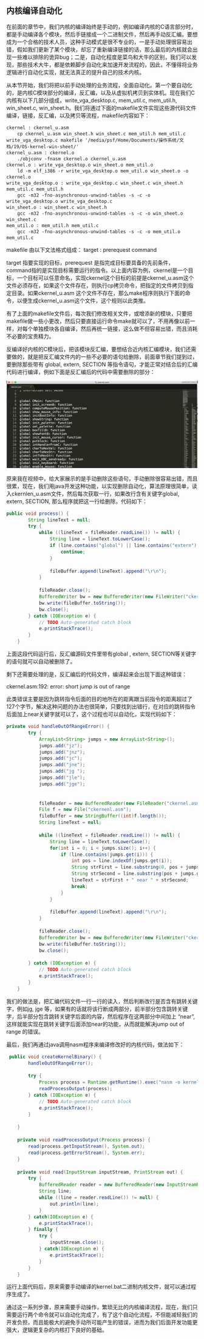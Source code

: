 ## 内核编译自动化



在前面的章节中，我们内核的编译始终是手动的，例如编译内核的C语言部分时，都是手动编译各个模块，然后手链接成一个二进制文件，然后再手动反汇编。要想成为一个合格的技术人员，这种手动模式是很不专业的，一是手动处理很容易出错，假如我们更新了某个模块，却忘了重新编译链接的话，那么最后的内核就会出现一些难以排除的诡异bug；二是，自动化程度是菜鸟和大牛的区别，我们可以发现，那些技术大牛，都是依赖脚步自动化来加速开发流程的，因此，不懂得将业务逻辑进行自动化实现，就无法真正的提升自己的技术内核。

从本节开始，我们将把以前手动处理的业务流程，全面自动化。第一个要自动化的，是内核C模块部分的编译，反汇编，以及从虚拟机拷贝到实体机。现在我们C内核有以下几部分组成，write_vga_desktop.c, mem_util.c, mem_util.h, win_sheet.c, win_sheet.h。我们将通过下面的makefile文件实现这些源代码文件编译，链接，反汇编，以及拷贝等流程，makefile内容如下：

```
ckernel : ckernel_u.asm
    cp ckernel_u.asm win_sheet.h win_sheet.c mem_util.h mem_util.c write_vga_desktop.c makefile '/media/psf/Home/Documents/操作系统/文档/19/OS-kernel-win-sheet/'
ckernel_u.asm : ckernel.o
    ./objconv -fnasm ckernel.o ckernel_u.asm
ckernel.o : write_vga_desktop.o win_sheet.o mem_util.o
    ld -m elf_i386 -r write_vga_desktop.o mem_util.o win_sheet.o -o ckernel.o
write_vga_desktop.o : write_vga_desktop.c win_sheet.c win_sheet.h mem_util.c mem_util.h
    gcc -m32 -fno-asynchronous-unwind-tables -s -c -o write_vga_desktop.o write_vga_desktop.c
win_sheet.o : win_sheet.c win_sheet.h
    gcc -m32 -fno-asynchronous-unwind-tables -s -c -o win_sheet.o win_sheet.c
mem_util.o : mem_util.h mem_util.c
    gcc -m32 -fno-asynchronous-unwind-tables -s -c -o mem_util.o mem_util.c

```

makefile 由以下文法格式组成：
target : prerequest
command

target 指要实现的目标，prerequest 是指完成目标要具备的先前条件，command指的是实现目标需要运行的指令。以上面内容为例，ckernel是一个目标，一个目标可以任意命名，实现ckernel这个目标的前提是ckernel_u.asm这个文件必须存在，如果这个文件存在，则执行cp拷贝命令，把指定的文件拷贝到指定目录。如果ckernel_u.asm 这个文件不存在，那么make程序则执行下面的命令，以便生成ckernel_u.asm这个文件，这个规则以此类推。

有了上面的makefile文件后，每次我们修改相关文件，或增添新的模块，只要把makefile做一些小更改，然后只要直接运行命令make就可以了，不用再像以前一样，对每个单独模块各自编译，然后再统一链接，这么做不但容易出错，而且消耗不必要的宝贵精力。

反编译好内核的C模块后，把该模块反汇编，要想结合近内核汇编模块，我们还需要做的，就是把反汇编文件内的一些不必要的语句给删除，前面章节我们提到过，要删除那些带有 global, extern, SECTION 等指令语句，才能正常对结合后的汇编代码进行编译，例如下面是反汇编后的代码中需要删除的部分：

![](img/20161117110948351.png)



原来我在视频中，给大家展示的是手动删除这些语句，手动删除很容易出错，而且很累，现在，我们用java开发这种功能，以实现删除自动化，算法原理很简单，读入ckernlen_u.asm文件，然后每次获取一行，如果改行含有关键字global, extern, SECTION, 那么程序就把这一行给删除，代码如下：

```java
public void process() {
        String lineText = null;
        try {
            while ((lineText = fileReader.readLine()) != null) {
                String line = lineText.toLowerCase();
                if (line.contains("global") || line.contains("extern") || line.contains("section")) {
                    continue;
                }

                fileBuffer.append(lineText).append("\r\n");
            }

            fileReader.close();
            BufferedWriter bw = new BufferedWriter(new FileWriter("ckernel.asm"));
            bw.write(fileBuffer.toString());
            bw.close();
        } catch (IOException e) {
            // TODO Auto-generated catch block
            e.printStackTrace();
        }
    }
```

上面这段代码运行后，反汇编源码文件里带有global , extern, SECTION等关键字的语句就可以自动被删除了。

剩下还需要处理的是，反汇编后的代码文件，编译起来会出现下面这种错误：

ckernel.asm:192: error: short jump is out of range

此类错误主要是因为跳转指令后面的目的地所在的距离跟当前指令的距离超过了127个字节，解决这种问题的办法也很简单，只要找到出错行，在对应的跳转指令后面加上near关键字就可以了，这个过程也可以自动化，实现代码如下：

```java
private void handleOutOfRangeError() {
        try {
            ArrayList<String> jumps = new ArrayList<String>();
            jumps.add("jz");
            jumps.add("jnz");
            jumps.add("jc");
            jumps.add("jne");
            jumps.add("jg ");
            jumps.add("jle");
            jumps.add("jge");


            fileReader = new BufferedReader(new FileReader("ckernel.asm"));
            File f = new File("ckernenl.asm");
            fileBuffer = new StringBuffer((int)f.length()); 
            String lineText = null;

            while ((lineText = fileReader.readLine()) != null) {
                String line = lineText.toLowerCase();
                for(int i = 0; i < jumps.size(); i++) {
                    if (line.contains(jumps.get(i))) {
                        int pos = line.indexOf(jumps.get(i));
                        String strFirst = line.substring(0, pos + jumps.get(i).length());
                        String strSecond = line.substring(pos + jumps.get(i).length(), line.length());
                        lineText = strFirst + " near " + strSecond;
                        break;
                    }
                }

                fileBuffer.append(lineText).append("\r\n");
            }

            fileReader.close();
            BufferedWriter bw = new BufferedWriter(new FileWriter("ckernel.asm"));
            bw.write(fileBuffer.toString());
            bw.close();

        } catch (IOException e) {
            // TODO Auto-generated catch block
            e.printStackTrace();
        }
    }
```

我们的做法是，把汇编代码文件一行一行的读入，然后判断改行是否含有跳转关键字，例如jg, jge 等，如果有的话就将该行断成两部分，前半部分包含跳转关键字，后半部分包含跳转关键字后面的内容，然后程序在这两部分中间加上 “near”, 这样就能实现在跳转关键字后面添加near的功能，从而就能解决jump out of range 的错误。

最后，我们再通过java调用nasm程序来编译修改好的内核代码，做法如下：

```java
 public void createKernelBinary() {
        handleOutOfRangeError();

        try {
            Process process = Runtime.getRuntime().exec("nasm -o kernel.bat kernel.asm");
            readProcessOutput(process);
        } catch (IOException e) {
            // TODO Auto-generated catch block
            e.printStackTrace();
        }

    }

    private void readProcessOutput(Process process) {
        read(process.getInputStream(), System.out);
        read(process.getErrorStream(), System.err);
    }

    private void read(InputStream inputStream, PrintStream out) {
        try {
            BufferedReader reader = new BufferedReader(new InputStreamReader(inputStream));
            String line;
            while ((line = reader.readLine()) != null) {
                out.println(line);
            }
        } catch(IOException e) {
            e.printStackTrace();
        } finally {
            try {
                inputStream.close();
            } catch(IOException e) {
                e.printStackTrace();
            }
        }
    }
```

运行上面代码后，原来需要手动编译的kernel.bat二进制内核文件，就可以通过程序生成了。

通过这一系列步骤，原来需要手动操作，繁琐无比的内核编译流程，现在，我们只需要运行两个命令就可以自动化完成了，有了这个自动化流程，不但能减轻我们的开发负担，而且能极大的避免手动所可能产生的错误，进而为我们后面开发功能更强大，逻辑更复杂的内核打下良好的基础。

